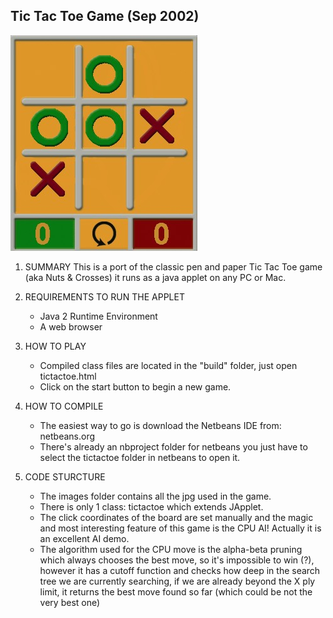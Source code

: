 Tic Tac Toe Game (Sep 2002)
---------------------------

![](https://github.com/hectormoralespiloni/TicTacToe/blob/master/tictactoe_full.jpg)

1. SUMMARY 
	This is a port of the classic pen and paper Tic Tac Toe game (aka Nuts & Crosses)
	it runs as a java applet on any PC or Mac.

2. REQUIREMENTS TO RUN THE APPLET
	* Java 2 Runtime Environment
	* A web browser
	
3. HOW TO PLAY
	* Compiled class files are located in the "build" folder, just open tictactoe.html
	* Click on the start button to begin a new game. 
	
4. HOW TO COMPILE
	* The easiest way to go is download the Netbeans IDE from: netbeans.org
	* There's already an nbproject folder for netbeans you just have to 
	select the tictactoe folder in netbeans to open it.

5. CODE STURCTURE
	* The images folder contains all the jpg used in the game.
	* There is only 1 class: tictactoe which extends JApplet. 
	* The click coordinates of the board are set manually and the magic and most interesting feature of this game is the CPU AI! Actually it is an excellent AI demo.
	* The algorithm used for the CPU move is the alpha-beta pruning which always chooses the best move, so it's impossible to win (?), however it has a cutoff function and checks how deep in the search tree we are currently searching, if we are already beyond the X ply limit, it returns the best move found so far (which could be not the very best one)
